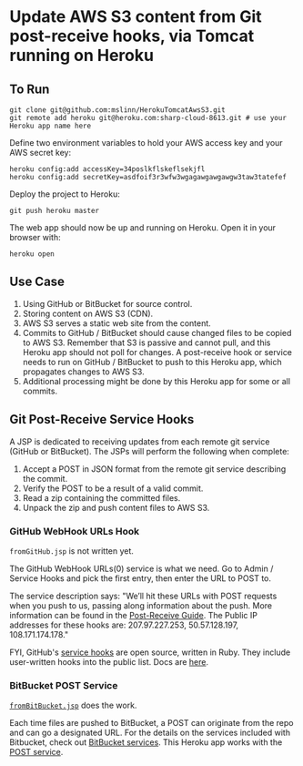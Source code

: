 # Update AWS S3 content from Git post-receive hooks, via Tomcat running on Heroku #

## To Run ##

    git clone git@github.com:mslinn/HerokuTomcatAwsS3.git
    git remote add heroku git@heroku.com:sharp-cloud-8613.git # use your Heroku app name here


Define two environment variables to hold your AWS access key and your AWS secret key:

    heroku config:add accessKey=34poslkflskeflsekjfl
    heroku config:add secretKey=asdfoif3r3wfw3wgagawgawgawgw3taw3tatefef

Deploy the project to Heroku:

    git push heroku master

The web app should now be up and running on Heroku. Open it in your browser with:

    heroku open

## Use Case ##
 1. Using GitHub or BitBucket for source control.
 2. Storing content on AWS S3 (CDN).
 3. AWS S3 serves a static web site from the content.
 4. Commits to GitHub / BitBucket should cause changed files to be copied to AWS S3. Remember that S3 is
passive and cannot pull, and this Heroku app should not poll for changes. A post-receive hook or service
needs to run on GitHub / BitBucket to push to this Heroku app, which propagates changes to AWS S3.
 5. Additional processing might be done by this Heroku app for some or all commits.

## Git Post-Receive Service Hooks ##
A JSP is dedicated to receiving updates from each remote git service (GitHub or BitBucket).
The JSPs will perform the following when complete:

 1. Accept a POST in JSON format from the remote git service describing the commit.
 2. Verify the POST to be a result of a valid commit.
 3. Read a zip containing the committed files.
 4. Unpack the zip and push content files to AWS S3.

### GitHub WebHook URLs Hook ###
`fromGitHub.jsp` is not written yet.

The GitHub WebHook URLs(0) service is what we need.
Go to Admin / Service Hooks and pick the first entry, then enter the URL to POST to.

The service description says:
"We’ll hit these URLs with POST requests when you push to us, passing along information about the push.
More information can be found in the [Post-Receive Guide](http://help.github.com/post-receive-hooks/).
The Public IP addresses for these hooks are: 207.97.227.253, 50.57.128.197, 108.171.174.178."

FYI, GitHub's [service hooks](https://github.com/mslinn/HerokuTomcatAwsS3/admin/hooks) are open source, written in Ruby.
They include user-written hooks into the public list.
Docs are [here](https://github.com/github/github-services).

### BitBucket POST Service ###
[`fromBitBucket.jsp`](https://github.com/mslinn/GitS3Glue/blob/master/src/main/webapp/fromBitBucket.jsp) does the work.

Each time files are pushed to BitBucket, a POST can originate from the repo and can go a designated URL.
For the details on the services included with Bitbucket, check out [BitBucket services](https://confluence.atlassian.com/display/BITBUCKET/Managing+bitbucket+Services).
This Heroku app works with the [POST service](https://confluence.atlassian.com/display/BITBUCKET/Setting+Up+the+bitbucket+POST+Service).
